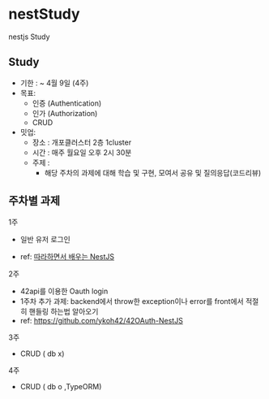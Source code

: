 # nestStudy
nestjs Study
## Study

- 기한 : ~ 4월 9일 (4주)
- 목표:
    - 인증 (Authentication)
    - 인가 (Authorization)
    - CRUD
- 밋업:
    - 장소 : 개포클러스터 2층 1cluster
    - 시간 : 매주 월요일 오후 2시 30분
    - 주제 :
        - 해당 주차의 과제에 대해 학습 및 구현, 모여서 공유 및 질의응답(코드리뷰)

## 주차별 과제

1주

- 일반 유저 로그인

- ref: [따라하면서 배우는 NestJS](https://youtu.be/3JminDpCJNE?t=13680)

2주

- 42api를 이용한 Oauth login
- 1주차 추가 과제: backend에서 throw한 exception이나 error를 front에서 적절히 핸들링 하는법 알아오기
- ref: https://github.com/ykoh42/42OAuth-NestJS

3주

- CRUD ( db x)

4주

- CRUD ( db o ,TypeORM)
